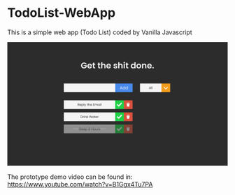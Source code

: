 # TodoList-WebApp
This is a simple web app (Todo List) coded by Vanilla Javascript

![todo-list-prototype](prototype/prototype.jpg)

The prototype demo video can be found in: https://www.youtube.com/watch?v=B1Ggx4Tu7PA
